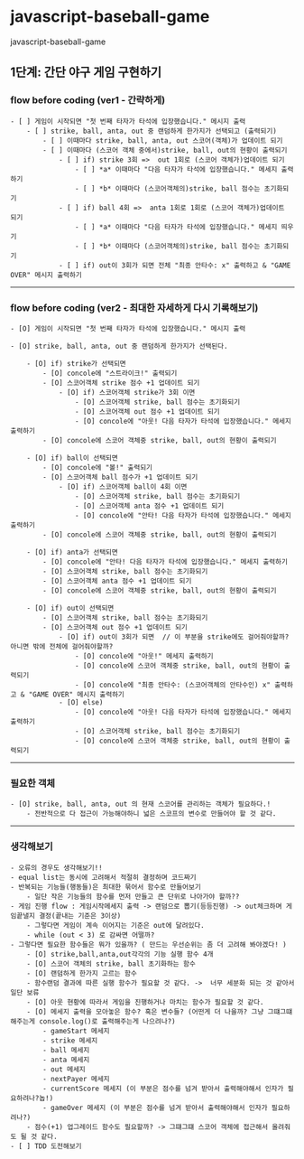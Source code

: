 # javascript-baseball-game
javascript-baseball-game

## 1단계: 간단 야구 게임 구현하기
###  flow before coding (ver1 - 간략하게)
    - [ ] 게임이 시작되면 "첫 번째 타자가 타석에 입장했습니다." 메시지 출력
        - [ ] strike, ball, anta, out 중 랜덤하게 한가지가 선택되고 (출력되기)
            - [ ] 이때마다 strike, ball, anta, out 스코어(객체)가 업데이트 되기
            - [ ] 이때마다 (스코어 객체 중에서)strike, ball, out의 현황이 출력되기
                - [ ] if) strike 3회 =>  out 1회로 (스코어 객체가)업데이트 되기
                    - [ ] *a* 이때마다 "다음 타자가 타석에 입장했습니다." 메세지 출력하기
                    - [ ] *b* 이때마다 (스코어객체의)strike, ball 점수는 초기화되기
                - [ ] if) ball 4회 =>  anta 1회로 1회로 (스코어 객체가)업데이트 되기
                    - [ ] *a* 이때마다 "다음 타자가 타석에 입장했습니다." 메세지 띄우기
                    - [ ] *b* 이때마다 (스코어객체의)strike, ball 점수는 초기화되기
                - [ ] if) out이 3회가 되면 전체 "최종 안타수: x" 출력하고 & "GAME OVER" 메시지 출력하기

***

###  flow before coding (ver2 - 최대한 자세하게 다시 기록해보기)
    - [O] 게임이 시작되면 "첫 번째 타자가 타석에 입장했습니다." 메시지 출력
    
    - [O] strike, ball, anta, out 중 랜덤하게 한가지가 선택된다.
    
        - [O] if) strike가 선택되면 
            - [O] concole에 "스트라이크!" 출력되기
            - [O] 스코어객체 strike 점수 +1 업데이트 되기
                - [O] if) 스코어객체 strike가 3회 이면
                    - [O] 스코어객체 strike, ball 점수는 초기화되기
                    - [O] 스코어객체 out 점수 +1 업데이트 되기
                    - [O] concole에 "아웃! 다음 타자가 타석에 입장했습니다." 메세지 출력하기
            - [O] concole에 스코어 객체중 strike, ball, out의 현황이 출력되기
            
        - [O] if) ball이 선택되면 
            - [O] concole에 "볼!" 출력되기
            - [O] 스코어객체 ball 점수가 +1 업데이트 되기
                - [O] if) 스코어객체 ball이 4회 이면
                    - [O] 스코어객체 strike, ball 점수는 초기화되기
                    - [O] 스코어객체 anta 점수 +1 업데이트 되기
                    - [O] concole에 "안타! 다음 타자가 타석에 입장했습니다." 메세지 출력하기
            - [O] concole에 스코어 객체중 strike, ball, out의 현황이 출력되기
                
        - [O] if) anta가 선택되면 
            - [O] concole에 "안타! 다음 타자가 타석에 입장했습니다." 메세지 출력하기
            - [O] 스코어객체 strike, ball 점수는 초기화되기
            - [O] 스코어객체 anta 점수 +1 업데이트 되기
            - [O] concole에 스코어 객체중 strike, ball, out의 현황이 출력되기

        - [O] if) out이 선택되면 
            - [O] 스코어객체 strike, ball 점수는 초기화되기
            - [O] 스코어객체 out 점수 +1 업데이트 되기
                - [O] if) out이 3회가 되면  // 이 부분을 strike에도 걸어줘야할까?아니면 밖에 전체에 걸어줘야할까?
                    - [O] concole에 "아웃!" 메세지 출력하기
                    - [O] concole에 스코어 객체중 strike, ball, out의 현황이 출력되기
                    - [O] concole에 "최종 안타수: (스코어객체의 안타수인) x" 출력하고 & "GAME OVER" 메시지 출력하기
                - [O] else) 
                    - [O] concole에 "아웃! 다음 타자가 타석에 입장했습니다." 메세지 출력하기
                    - [O] 스코어객체 strike, ball 점수는 초기화되기
                    - [O] concole에 스코어 객체중 strike, ball, out의 현황이 출력되기
                    
*** 
    
### 필요한 객체
    - [O] strike, ball, anta, out 의 현재 스코어를 관리하는 객체가 필요하다.!
        - 전반적으로 다 접근이 가능해야하니 넓은 스코프의 변수로 만들어야 할 것 같다.

*** 
    
### 생각해보기
    - 오류의 경우도 생각해보기!!
    - equal list는 동시에 고려해서 적절히 결정하며 코드짜기
    - 반복되는 기능들(행동들)은 최대한 묶어서 함수로 만들어보기
        - 일단 작은 기능들의 함수를 먼저 만들고 큰 단위로 나아가야 할까??
    - 게임 진행 flow : 게임시작메세지 출력 -> 랜덤으로 뽑기(등등진행) -> out체크하며 게임끝낼지 결정(끝내는 기준은 3이상)
        - 그렇다면 게임이 계속 이어지는 기준은 out에 달려있다.
        - while (out < 3) 로 감싸면 어떨까? 
    - 그렇다면 필요한 함수들은 뭐가 있을까? ( 만드는 우선순위는 좀 더 고려해 봐야겠다! )
        - [O] strike,ball,anta,out각각의 기능 실행 함수 4개
        - [O] 스코어 객체의 strike, ball 초기화하는 함수
        - [O] 랜덤하게 한가지 고르는 함수
        - 함수랜덤 결과에 따른 실행 함수가 필요할 것 같다. ->  너무 세분화 되는 것 같아서 일단 보류
        - [O] 아웃 현황에 따라서 게임을 진행하거나 마치는 함수가 필요할 것 같다.
        - [O] 메세지 출력을 모아놓은 함수? 혹은 변수들? (어떤게 더 나을까? 그냥 그떄그떄 해주는게 console.log()로 출력해주는게 나으려나?)
            - gameStart 메세지
            - strike 메세지 
            - ball 메세지
            - anta 메세지
            - out 메세지
            - nextPayer 메세지
            - currentScore 메세지 (이 부분은 점수를 넘겨 받아서 출력해야해서 인자가 필요하려나?놉!)
            - gameOver 메세지 (이 부분은 점수를 넘겨 받아서 출력해야해서 인자가 필요하려나?)
        - 점수(+1) 업그레이드 함수도 필요할까? -> 그떄그떄 스코어 객체에 접근해서 올려줘도 될 것 같다.
    - [ ] TDD 도전해보기
